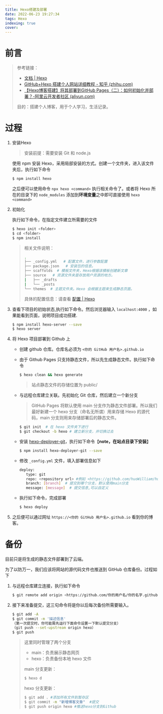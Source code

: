 ```yaml
---
title: Hexo搭建及部署
date: 2022-06-23 19:27:34
tags: Hexo
indexing: true
cover: 
---
```


# 前言

> 参考链接：
> 
> - [文档 | Hexo](https://hexo.io/zh-cn/docs/)
> - [GitHub+Hexo 搭建个人网站详细教程 - 知乎 (zhihu.com)](https://zhuanlan.zhihu.com/p/26625249)
> - [【Hexo博客搭建】将其部署到GitHub Pages（二）：如何初始化并部署？-阿里云开发者社区 (aliyun.com)](https://developer.aliyun.com/article/789233?spm=a2c6h.12873639.article-detail.64.61806e0fby7lXT)
> 
> 目的：搭建个人博客，用于个人学习，生活记录。

# 过程

1. 安装Hexo
   
   > 安装前提：需要安装 Git 和 node.js
   
   使用 npm 安装 Hexo，采用局部安装的方式。创建一个文件夹，进入该文件夹后，执行如下命令
   
   ```bash
   $ npm install hexo
   ```
   
   之后便可以使用命令 `npx hexo <command>` 执行相关命令了。或者将 Hexo 所在的目录下的 `node_modules` 添加到**环境变量**之中即可直接使用 `hexo <command>`

2. 初始化
   
   执行如下命令，在指定文件建立所需要的文件
   
   ```bash
   $ hexo init <folder>
   $ cd <folder>
   $ npm install
   ```
   
   > 相关文件说明：
   > 
   > ```bash
   > .
   > ├── _config.yml   # 配置文件，进行参数配置
   > ├── package.json   # 安装包的信息。
   > ├── scaffolds  # 模板文件夹，Hexo根据该模板创建新文章
   > ├── source   # 资源文件夹是存放用户资源的地方。
   > |   ├── _drafts
   > |   └── _posts
   > └── themes  # 主题文件夹。Hexo 会根据主题来生成静态页面。
   > ```
   > 
   > 具体的配置信息：请查看 [配置 | Hexo](https://hexo.io/zh-cn/docs/configuration)

3. 查看下项目的初始状态,执行如下命令。然后浏览器输入 `localhost:4000` ，如果能看到页面，说明项目成功搭建.
   
   ```bash
   $ npm install hexo-server --save
   $ hexo server
   ```

4. 将 Hexo 项目部署到 Github 上
   
   - 创建 github 仓库。仓库名必须为 `<你的 GitHub 用户名>.github.io`
   
   - 由于 Github Pages 只支持静态文件，所以先生成静态文件。执行如下命令
     
     ```bash
     $ hexo clean && hexo generate
     ```
     
     > 站点静态文件的存储位置为 public/
   
   - 与远程仓库建立关联。先初始化 Git 仓库，然后建立一个新分支
     
     > GitHub Pages 将默认使用 main 分支作为静态文件部署。所以我们最好新建一个 hexo 分支（命名无所谓）用来存储 Hexo 的源代码，main 分支则用来存储部署后的静态文件。
     
     ```bash
     $ git init  # 在 hexo 文件夹下进行
     $ git checkout -b hexo # 建立新分支，并切换过去
     ```
   
   - 安装 [hexo-deployer-git](https://github.com/hexojs/hexo-deployer-git)，执行如下命令【**note，在站点目录下安装**】
     
     ```bash
     $ npm install hexo-deployer-git --save
     ```
   
   - 修改 `_config.yml` 文件，填入部署信息如下
     
     ```bash
     deploy:
        type: git
        repo: <repository url> #例如 <https://github.com/huoWilliam/huoWilliam.github.io.git>
        branch: [branch]  # 提交到哪个分支，默认使用main分支
        message: [message]  # 提交信息,可以自定义
     ```
   
   - 执行如下命令，完成部署
     
     ```bash
     $ hexo deploy
     ```

5. 之后便可以通过网址 `https://<你的 GitHub 用户名>.github.io` 看到你的博客。

# 备份

目前只是将生成的静态文件部署到了云端。

为了以防万一，我们应该将网站的源代码文件也推送到 GitHub 仓库备份。过程如下

1. 与远程仓库建立连接，执行如下命令
   
   ```bash
   $ git remote add origin <https://github.com/你的用户名/你的名字.github.io.git>
   ```

2. 接下来准备提交，这三句命令将是你以后每次备份所需要输入。
   
   ```bash
   $ git add -A
   $ git commit -m '描述信息'
   （第一次提交时，你可能需先运行下面命令设置一下默认提交分支）
   （git push --set-upstream origin hexo）
   $ git push
   ```
   
   > 这里同时管理了两个分支
   > 
   > - main：负责展示静态网页
   > - hexo：负责备份本地 hexo 文件
   > 
   > main 分支更新：
   > 
   > ```bash
   > $ hexo d
   > ```
   > 
   > hexo 分支更新：
   > 
   > ```bash
   > $ git add . #添加所有文件到暂存区
   > $ git commit -m "新增博客文章"  #提交
   > $ git push origin hexo #推送hexo分支到Github
   > ```
